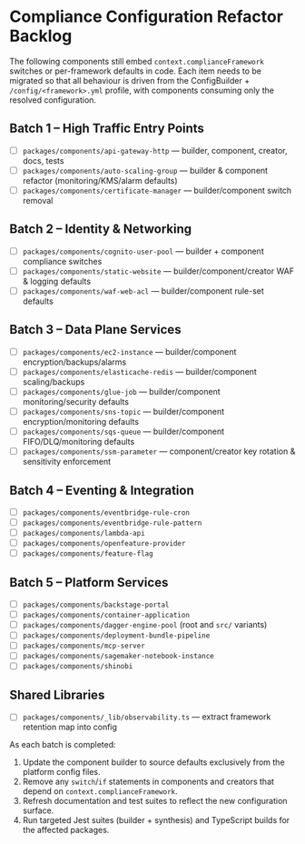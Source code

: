 # Compliance Configuration Refactor Backlog

The following components still embed `context.complianceFramework` switches or per-framework defaults in code. Each item needs to be migrated so that all behaviour is driven from the ConfigBuilder + `/config/<framework>.yml` profile, with components consuming only the resolved configuration.

## Batch 1 – High Traffic Entry Points
- [ ] `packages/components/api-gateway-http` — builder, component, creator, docs, tests
- [ ] `packages/components/auto-scaling-group` — builder & component refactor (monitoring/KMS/alarm defaults)
- [ ] `packages/components/certificate-manager` — builder/component switch removal

## Batch 2 – Identity & Networking
- [ ] `packages/components/cognito-user-pool` — builder + component compliance switches
- [ ] `packages/components/static-website` — builder/component/creator WAF & logging defaults
- [ ] `packages/components/waf-web-acl` — builder/component rule-set defaults

## Batch 3 – Data Plane Services
- [ ] `packages/components/ec2-instance` — builder/component encryption/backups/alarms
- [ ] `packages/components/elasticache-redis` — builder/component scaling/backups
- [ ] `packages/components/glue-job` — builder/component monitoring/security defaults
- [ ] `packages/components/sns-topic` — builder/component encryption/monitoring defaults
- [ ] `packages/components/sqs-queue` — builder/component FIFO/DLQ/monitoring defaults
- [ ] `packages/components/ssm-parameter` — component/creator key rotation & sensitivity enforcement

## Batch 4 – Eventing & Integration
- [ ] `packages/components/eventbridge-rule-cron`
- [ ] `packages/components/eventbridge-rule-pattern`
- [ ] `packages/components/lambda-api`
- [ ] `packages/components/openfeature-provider`
- [ ] `packages/components/feature-flag`

## Batch 5 – Platform Services
- [ ] `packages/components/backstage-portal`
- [ ] `packages/components/container-application`
- [ ] `packages/components/dagger-engine-pool` (root and `src/` variants)
- [ ] `packages/components/deployment-bundle-pipeline`
- [ ] `packages/components/mcp-server`
- [ ] `packages/components/sagemaker-notebook-instance`
- [ ] `packages/components/shinobi`

## Shared Libraries
- [ ] `packages/components/_lib/observability.ts` — extract framework retention map into config

As each batch is completed:
1. Update the component builder to source defaults exclusively from the platform config files.
2. Remove any `switch`/`if` statements in components and creators that depend on `context.complianceFramework`.
3. Refresh documentation and test suites to reflect the new configuration surface.
4. Run targeted Jest suites (builder + synthesis) and TypeScript builds for the affected packages.
